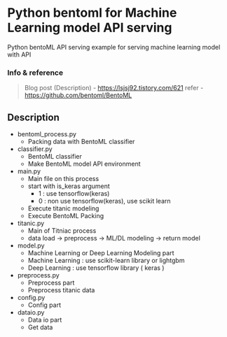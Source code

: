 # Python bentoml for Machine Learning model API serving
Python bentoML API serving example for serving machine learning model with API

### Info & reference
> Blog post (Description)
    - https://lsjsj92.tistory.com/621
> refer
    - https://github.com/bentoml/BentoML


## Description

- bentoml_process.py
    - Packing data with BentoML classifier
- classifier.py
    - BentoML classifier
    - Make BentoML model API environment
- main.py
    - Main file on this process
    - start with is_keras argument 
        - 1 : use tensorflow(keras)
        - 0 : non use tensorflow(keras), use scikit learn
    - Execute titanic modeling
    - Execute BentoML Packing
- titanic.py
    - Main of Titniac process
    - data load -> preprocess -> ML/DL modeling -> return model
- model.py
    - Machine Learning or Deep Learning Modeling part
    - Machine Learning : use scikit-learn library or lightgbm
    - Deep Learning : use tensorflow library ( keras )
- preprocess.py
    - Preprocess part
    - Preprocess titanic data
- config.py
    - Config part
- dataio.py
    - Data io part
    - Get data